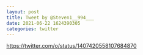 ```yaml
--- 
layout: post 
title: Tweet by @Steven1__994___ 
date: 2021-06-22 1624390305 
categories: twitter 
--- 
```

https://twitter.com/o/status/1407420558107684870